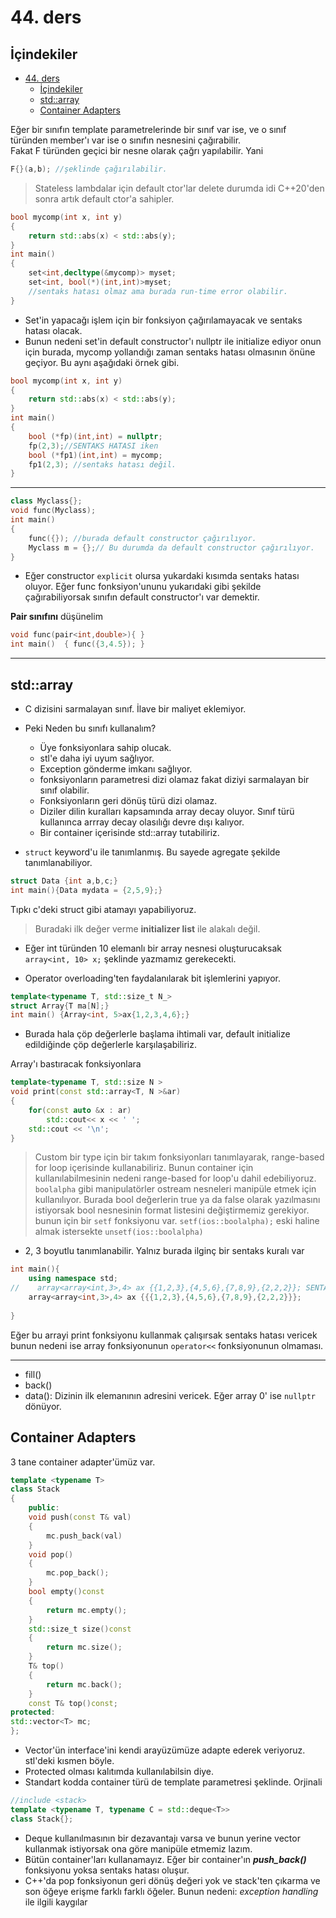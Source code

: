 # 44. ders

## İçindekiler

- [44. ders](#44-ders)
  - [İçindekiler](#i̇çindekiler)
  - [std::array](#stdarray)
  - [Container Adapters](#container-adapters)

Eğer bir sınıfın template parametrelerinde bir sınıf var ise, ve o sınıf türünden member'ı var ise o sınıfın nesnesini çağırabilir.  
Fakat F türünden geçici bir nesne olarak çağrı yapılabilir. Yani

```cpp
F{}(a,b); //şeklinde çağırılabilir.
```

> Stateless lambdalar için default ctor'lar delete durumda idi C++20'den sonra artık default ctor'a sahipler.

```cpp
bool mycomp(int x, int y)
{
    return std::abs(x) < std::abs(y);
}
int main()
{
    set<int,decltype(&mycomp)> myset;
    set<int, bool(*)(int,int)>myset;
    //sentaks hatası olmaz ama burada run-time error olabilir.
}
```

- Set'in yapacağı işlem için bir fonksiyon çağırılamayacak ve sentaks hatası olacak.
- Bunun nedeni set'in default constructor'ı nullptr ile initialize ediyor onun için burada, mycomp yollandığı zaman sentaks hatası olmasının önüne geçiyor. Bu aynı aşağıdaki örnek gibi.

```cpp
bool mycomp(int x, int y)
{
    return std::abs(x) < std::abs(y);
}
int main()
{
    bool (*fp)(int,int) = nullptr;
    fp(2,3);//SENTAKS HATASI iken 
    bool (*fp1)(int,int) = mycomp;    
    fp1(2,3); //sentaks hatası değil.
}
```

---

```cpp
class Myclass{};
void func(Myclass);
int main()
{
    func({}); //burada default constructor çağırılıyor.
    Myclass m = {};// Bu durumda da default constructor çağırılıyor.
}
```

- Eğer constructor `explicit` olursa yukardaki kısımda sentaks hatası oluyor. Eğer func fonksiyon'ununu yukarıdaki gibi şekilde çağırabiliyorsak sınıfın default constructor'ı var demektir.

**Pair sınıfını** düşünelim

```cpp
void func(pair<int,double>){ }
int main()  { func({3,4.5}); }
```

---

## std::array

- C dizisini sarmalayan sınıf. İlave bir maliyet eklemiyor.
- Peki Neden bu sınıfı kullanalım?
  - Üye fonksiyonlara sahip olucak.
  - stl'e daha iyi uyum sağlıyor.
  - Exception gönderme imkanı sağlıyor.
  - fonksiyonların parametresi dizi olamaz fakat diziyi sarmalayan bir sınıf olabilir.
  - Fonksiyonların geri dönüş türü dizi olamaz.
  - Diziler dilin kuralları kapsamında array decay oluyor.
  Sınıf türü kullanınca arrray decay olasılığı devre dışı kalıyor.
  - Bir container içerisinde std::array tutabiliriz.

- `struct` keyword'u ile tanımlanmış. Bu sayede agregate şekilde tanımlanabiliyor.
  
```cpp
struct Data {int a,b,c;}
int main(){Data mydata = {2,5,9};}
```

Tıpkı c'deki struct gibi atamayı yapabiliyoruz.

> Buradaki ilk değer verme **initializer list** ile alakalı değil.

- Eğer int türünden 10 elemanlı bir array nesnesi oluşturucaksak
  `array<int, 10> x;` şeklinde yazmamız gerekecekti.
  
- Operator overloading'ten faydalanılarak bit işlemlerini yapıyor.

```cpp
template<typename T, std::size_t N_>
struct Array{T ma[N];}
int main() {Array<int, 5>ax{1,2,3,4,6};}
```

- Burada hala çöp değerlerle başlama ihtimali var, default initialize edildiğinde çöp değerlerle karşılaşabiliriz.

Array'ı bastıracak fonksiyonlara

```cpp
template<typename T, std::size N >
void print(const std::array<T, N >&ar)
{
    for(const auto &x : ar)
        std::cout<< x << ' ';
    std::cout << '\n';
}
```

> Custom bir type için bir takım fonksiyonları tanımlayarak, range-based for loop içerisinde kullanabiliriz. Bunun container için kullanılabilmesinin nedeni range-based for loop'u dahil edebiliyoruz.
> `boolalpha` gibi manipulatörler ostream nesneleri manipüle etmek için kullanılıyor. Burada bool değerlerin true ya da false olarak yazılmasını istiyorsak bool nesnesinin format listesini değiştirmemiz gerekiyor. bunun için bir `setf` fonksiyonu var. `setf(ios::boolalpha);` eski haline almak istersekte `unsetf(ios::boolalpha)`

- 2, 3 boyutlu tanımlanabilir. Yalnız burada ilginç bir sentaks kuralı var

```cpp
int main(){
    using namespace std;
//    array<array<int,3>,4> ax {{1,2,3},{4,5,6},{7,8,9},{2,2,2}}; SENTAKS HATASI
    array<array<int,3>,4> ax {{{1,2,3},{4,5,6},{7,8,9},{2,2,2}}}; 
    
}
```

Eğer bu arrayi print fonksiyonu kullanmak çalışırsak sentaks hatası vericek bunun nedeni ise array fonksiyonunun `operator<<` fonksiyonunun olmaması.

---

- fill()
- back()
- data(): Dizinin ilk elemanının adresini vericek. Eğer array 0' ise `nullptr` dönüyor.

## Container Adapters

3 tane container adapter'ümüz var.

```cpp
template <typename T>
class Stack
{
    public:
    void push(const T& val)
    {
        mc.push_back(val)
    }
    void pop()
    {
        mc.pop_back();
    }
    bool empty()const
    {
        return mc.empty();
    }
    std::size_t size()const
    {
        return mc.size();
    }
    T& top()
    {
        return mc.back();
    }
    const T& top()const;
protected:
std::vector<T> mc;
};
```

- Vector'ün interface'ini kendi arayüzümüze adapte ederek veriyoruz. stl'deki kısmen böyle.
- Protected olması kalıtımda kullanılabilsin diye.
- Standart kodda container türü de template parametresi şeklinde. Orjinali

```cpp
//include <stack>
template <typename T, typename C = std::deque<T>>
class Stack{};
```

- Deque kullanılmasının bir dezavantajı varsa ve bunun yerine vector kullanmak istiyorsak ona göre manipüle etmemiz lazım.
- Bütün container'ları kullanamayız. Eğer bir container'ın ***push_back()*** fonksiyonu yoksa sentaks hatası oluşur.
- C++'da pop fonksiyonun geri dönüş değeri yok ve stack'ten çıkarma ve son öğeye erişme farklı farklı öğeler.
Bunun nedeni: *exception handling* ile ilgili kaygılar
